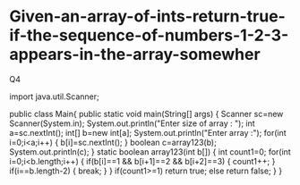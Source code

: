# Given-an-array-of-ints-return-true-if-the-sequence-of-numbers-1-2-3-appears-in-the-array-somewher
Q4


import java.util.Scanner;

public class Main{
    public static void main(String[] args) {
        Scanner sc=new Scanner(System.in);
        System.out.println("Enter size of array : ");
        int a=sc.nextInt();
        int[] b=new int[a];
        System.out.println("Enter array :");
        for(int i=0;i<a;i++)
        {
            b[i]=sc.nextInt();
        }
        boolean c=array123(b);
        System.out.println(c);
    }
    static boolean array123(int b[])
    {   int count1=0;
        for(int i=0;i<b.length;i++)
        {
            if(b[i]==1 && b[i+1]==2 && b[i+2]==3)
            {
                count1++;
            }
            if(i==b.length-2)
            {
                break;
            }
        }
        if(count1>=1)
        return true;
        else
            return false;
    }
}
